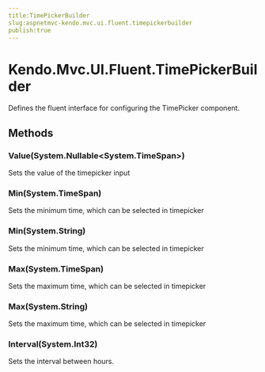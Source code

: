 ```yaml
---
title:TimePickerBuilder
slug:aspnetmvc-kendo.mvc.ui.fluent.timepickerbuilder
publish:true
---
```


# Kendo.Mvc.UI.Fluent.TimePickerBuilder
Defines the fluent interface for configuring the TimePicker component.



## Methods

### Value(System.Nullable\<System.TimeSpan>)
Sets the value of the timepicker input





### Min(System.TimeSpan)
Sets the minimum time, which can be selected in timepicker





### Min(System.String)
Sets the minimum time, which can be selected in timepicker





### Max(System.TimeSpan)
Sets the maximum time, which can be selected in timepicker





### Max(System.String)
Sets the maximum time, which can be selected in timepicker





### Interval(System.Int32)
Sets the interval between hours.






